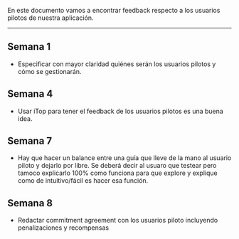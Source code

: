 En este documento vamos a encontrar feedback respecto a los usuarios pilotos de nuestra aplicación.

---

## Semana 1

- Especificar con mayor claridad quiénes serán los usuarios pilotos y cómo se gestionarán.

## Semana 4

- Usar iTop para tener el feedback de los usuarios pilotos es una buena idea.


## Semana 7

- Hay que hacer un balance entre una guía que lleve de la mano al usuario piloto y dejarlo por libre. Se deberá decir al usuaro que testear pero tamoco explicarlo 100% como funciona para que explore y explique como de intuitivo/fácil es hacer esa función.

## Semana 8
- Redactar commitment agreement con los usuarios piloto incluyendo penalizaciones y recompensas

